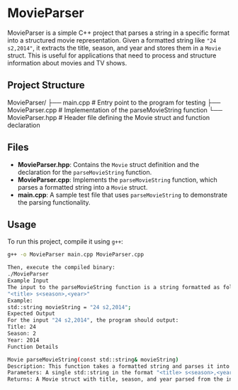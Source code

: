 # MovieParser

MovieParser is a simple C++ project that parses a string in a specific format into a structured movie representation. Given a formatted string like `"24 s2,2014"`, it extracts the title, season, and year and stores them in a `Movie` struct. This is useful for applications that need to process and structure information about movies and TV shows.

## Project Structure


MovieParser/ ├── main.cpp # Entry point to the program for testing ├── MovieParser.cpp # Implementation of the parseMovieString function └── MovieParser.hpp # Header file defining the Movie struct and function declaration


## Files

- **MovieParser.hpp**: Contains the `Movie` struct definition and the declaration for the `parseMovieString` function.
- **MovieParser.cpp**: Implements the `parseMovieString` function, which parses a formatted string into a `Movie` struct.
- **main.cpp**: A sample test file that uses `parseMovieString` to demonstrate the parsing functionality.

## Usage

To run this project, compile it using `g++`:

```bash
g++ -o MovieParser main.cpp MovieParser.cpp

Then, execute the compiled binary:
./MovieParser
Example Input
The input to the parseMovieString function is a string formatted as follows:
"<title> s<season>,<year>"
Example:
std::string movieString = "24 s2,2014";
Expected Output
For the input "24 s2,2014", the program should output:
Title: 24
Season: 2
Year: 2014
Function Details

Movie parseMovieString(const std::string& movieString)
Description: This function takes a formatted string and parses it into a Movie struct containing the title, season, and year.
Parameters: A single std::string in the format "<title> s<season>,<year>".
Returns: A Movie struct with title, season, and year parsed from the input string.






